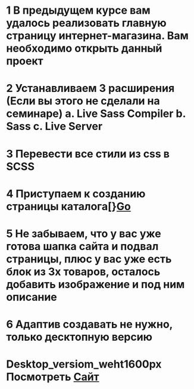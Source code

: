
   # 1  В предыдущем курсе вам удалось реализовать главную страницу интернет-магазина. Вам необходимо открыть данный проект
   # 2  Устанавливаем 3 расширения (Если вы этого не сделали на семинаре) a. Live Sass Compiler b. Sass c. Live Server
   # 3  Перевести все стили из css в SCSS
   # 4  Приступаем к созданию страницы каталога[}[Go](https://www.figma.com/file/TQaPa1gzsX6Qb4Gqj4fve7/Shop-(Copy)?type=design&node-id=68-2&mode=design)
   # 5  Не забываем, что у вас уже готова шапка сайта и подвал страницы, плюс у вас уже есть блок из 3х товаров, осталось добавить изображение и под ним описание
   # 6  Адаптив создавать не нужно, только десктопную версию

   

   # Desktop_versiom_weht1600px  Посмотреть  [Сайт](https://drain777.github.io/preprocessors_task_1/) 

